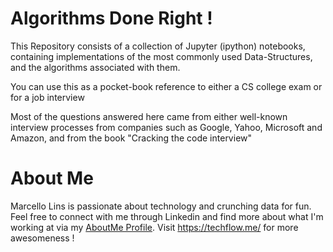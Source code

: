 # Algorithms Done Right !

This Repository consists of a collection of Jupyter (ipython) notebooks, containing implementations of the most commonly used Data-Structures, and the algorithms associated with them.

You can use this as a pocket-book reference to either a CS college exam or for a job interview

Most of the questions answered here came from either well-known interview processes from companies such as Google, Yahoo, Microsoft and Amazon, and from the book "Cracking the code interview"

# About Me
Marcello Lins is passionate about technology and crunching data for fun. Feel free to connect with me through Linkedin and find more about what I'm working at via my [AboutMe Profile](http://www.about.me/marcellolins).
Visit https://techflow.me/ for more awesomeness !
